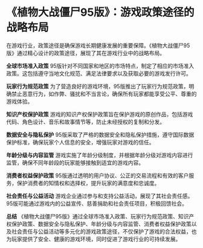 # 《植物大战僵尸95版》：游戏政策途径的战略布局

在游戏行业，政策途径是确保游戏长期健康发展的重要保障。《植物大战僵尸95版》通过精心设计的政策途径，展现了其在游戏行业中的战略布局。

**全球市场准入政策**
95版针对不同国家和地区的市场特点，制定了相应的市场准入政策。这包括遵守当地文化规范、满足法律要求以及获取必要的游戏发行许可。

**玩家行为规范政策**
为了营造良好的游戏环境，95版推出了玩家行为规范政策，明确禁止恶意行为，如作弊、骚扰和不当言论，确保所有玩家都能享受公平、尊重的游戏体验。

**知识产权保护政策**
游戏的知识产权保护政策旨在保护游戏的原创作品，包括游戏代码、角色设计、音乐和故事情节等，防止未经授权的复制和分发。

**数据安全与隐私保护**
95版采取了严格的数据安全和隐私保护措施，遵守国际数据保护标准，确保玩家个人信息的安全，增强玩家对游戏的信任。

**年龄分级与内容监管**
游戏实施了年龄分级制度，并根据年龄分级对游戏内容进行监管，确保不同年龄段的玩家能够接触到适宜的游戏内容。

**消费者权益保护政策**
95版通过透明的用户协议、公正的交易流程和有效的客户服务，保护消费者的知情权和选择权，提升玩家的满意度和忠诚度。

**社会责任与公益活动**
游戏企业通过参与和支持公益活动，展现了其社会责任感。95版可能通过游戏内的公益宣传、慈善捐助和社会责任项目，积极回馈社会。

**总结**
《植物大战僵尸95版》通过全球市场准入政策、玩家行为规范政策、知识产权保护政策、数据安全与隐私保护、年龄分级与内容监管、消费者权益保护政策以及社会责任与公益活动等多元化的游戏政策途径，不仅保护了游戏的合法权益，也为玩家提供了安全、健康的游戏环境，同时促进了游戏行业的可持续发展。